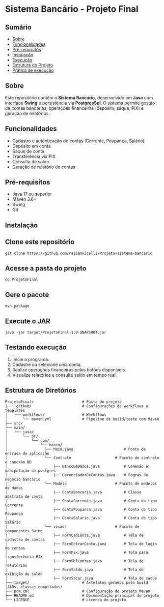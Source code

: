 # Sistema Bancário - Projeto Final

## Sumário
* [Sobre](#sobre)
* [Funcionalidades](#funcionalidades)
* [Pré-requisitos](#pré-requisitos)
* [Instalação](#instalação)
* [Execução](#execução)
* [Estrutura do Projeto](#estrutura-do-projeto)
* [Prática de execução](#uso)

## Sobre
Este repositório contém o **Sistema Bancário**, desenvolvido em **Java** com interface **Swing** e persistência via **PostgresSql**. O sistema permite gestão de contas bancárias, operações financeiras (depósito, saque, PIX) e geração de relatórios.

## Funcionalidades
* Cadastro e autenticação de contas (Corrente, Poupança, Salário)
* Depósito em conta
* Saque de conta
* Transferência via PIX
* Consulta de saldo
* Geração de relatório de contas

## Pré-requisitos
* Java 17 ou superior
* Maven 3.6+
* Swing
* Git

## Instalação
## Clone este repositório
```
git clone https://github.com/raiiannicelli/Projeto-sistema-bancario
```
## Acesse a pasta do projeto
```
cd ProjetoFinal
```
## Gere o pacote
```
mvn package
```
## Execute o JAR
```
java -jar target/ProjetoFinal-1.0-SNAPSHOT.jar
```

## Testando execução
1. Inicie o programa.
2. Cadastre ou selecione uma conta.
3. Realize operações financeiras pelos botões disponíveis.
4. Visualize relatórios e consulte saldo em tempo real.

## Estrutura de Diretórios
```
ProjetoFinal/                      # Pasta do projeto
├── .github/                       # Configurações de workflows e templates
│   └── workflows/                 # Workflows 
│       └── maven.yml              # Pipeline de build/teste com Maven
├── src/
└── main/
│   └── java/
│       └── br/
│           └── com/
│               └── banco/
│                 ├── Main.java                       # Ponto de entrada da aplicação
│                 └── Controle                    # Pacote de controle e conexão BD  
│                     ├── BancoDeDados.java           # Conexão e manipulação do postgres
│                     ├── GerenciadorDeContas.java    # Regras de negócio bancário
│                 └── Modelo                      # Pacote de modelos de dados
│                     ├── ContaBancaria.java          # Classe abstrata de conta
│                     ├── ContaCorrente.java          # Conta do tipo Corrente
│                     ├── ContaPoupanca.java          # Conta do tipo Poupança
│                     ├── ContaSalario.java           # Conta do tipo Salário
│                 └── visao/                      # Pacote de componentes Swing
│                     ├── FormCadConta.java           # Tela de cadastro de contas
│                     ├── FormEntrarConta.java        # Tela de login de contas
│                     ├── FormPix.java                # Tela para transferência PIX
│                     ├── FormRelContas.java          # Tela de relatórios
│                     ├── FormSaldo.java              # Tela de exibição de saldo
│                     ├── FormSacar.java              # Tela de saque
├── target/                        # Artefatos gerados pelo build (JARs, classes compiladas)
├── pom.xml                        # Configuração do projeto Maven
├── README.md                      # Documentação principal do projeto
└── LICENSE                        # Licença do projeto
```
